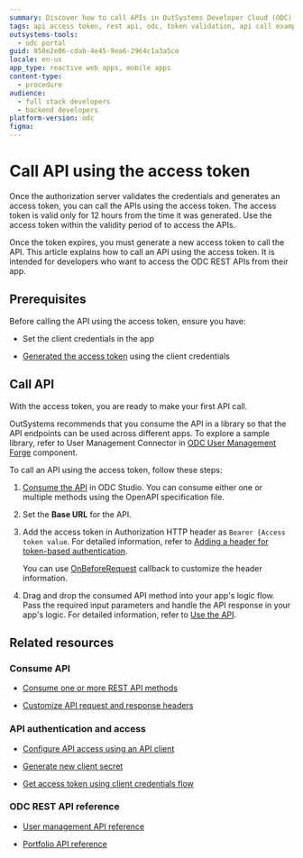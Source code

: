 ```yaml
---
summary: Discover how to call APIs in OutSystems Developer Cloud (ODC) using an access token, with step-by-step guidance for developers.
tags: api access token, rest api, odc, token validation, api call example
outsystems-tools:
  - odc portal
guid: 850e2e06-cdab-4e45-9ea6-2964c1a3a5ce
locale: en-us
app_type: reactive web apps, mobile apps
content-type:
  - procedure
audience:
  - full stack developers
  - backend developers
platform-version: odc
figma:
---
```

# Call API using the access token

Once the authorization server validates the credentials and generates an access token, you can call the APIs using the access token. The access token is valid only for 12 hours from the time it was generated. Use the access token within the validity period of to access the APIs.

Once the token expires, you must generate a new access token to call the API. This article explains how to call an API using the access token. It is intended for developers who want to access the ODC REST APIs from their app.

## Prerequisites

Before calling the API using the access token, ensure you have:

* Set the client credentials in the app

* [Generated the access token](get-access-token.md) using the client credentials

## Call API

With the access token, you are ready to make your first API call.

  <div class="info" markdown="1">

  OutSystems recommends that you consume the API in a library so that the API endpoints can be used across different apps. To explore a sample library, refer to User Management Connector in [ODC User Management Forge](https://www.outsystems.com/forge/component-overview/21016/users-management-odc) component.  

  </div>

To call an API using the access token, follow these steps:

1. [Consume the API](../../../../integration-with-systems/consume_rest/consume-a-rest-api.md) in ODC Studio. You can consume either one or multiple methods using the OpenAPI specification file.  

1. Set the **Base URL** for the API.

1. Add the access token in Authorization HTTP header as `Bearer {Access token value`. For detailed information, refer to [Adding a header for token-based authentication](../../../../integration-with-systems/consume_rest/simple-customizations.md#example-use-case-adding-a-header-for-token-based-authentication).

    You can use [OnBeforeRequest](../../../../integration-with-systems/consume_rest/simple-customizations.md#customize-the-request) callback to customize the header information.

1. Drag and drop the consumed API method into your app's logic flow. Pass the required input parameters and handle the API response in your app's logic. For detailed information, refer to [Use the API](../../../../integration-with-systems/consume_rest/intro.md#use-rest-apis-in-your-app).

## Related resources

### Consume API

* [Consume one or more REST API methods](../../../../integration-with-systems/consume_rest/consume-a-rest-api.md)
  
* [Customize API request and response headers](../../../../integration-with-systems/consume_rest/simple-customizations.md)

### API authentication and access

* [Configure API access using an API client](create-api-client.md)
  
* [Generate new client secret](generate-new-secret.md)
  
* [Get access token using client credentials flow](get-access-token.md)
  
### ODC REST API reference

* [User management API reference](../../identity-v1.md)

* [Portfolio API reference](../../portfolio-v1.md)
